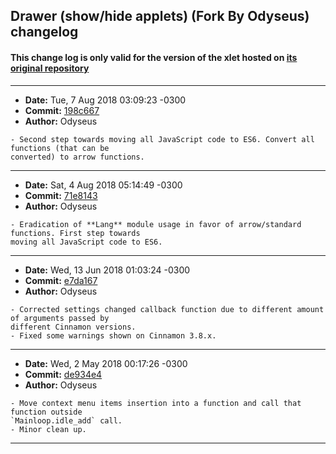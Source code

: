 ## Drawer (show/hide applets) (Fork By Odyseus) changelog

#### This change log is only valid for the version of the xlet hosted on [its original repository](https://gitlab.com/Odyseus/CinnamonTools)

***

- **Date:** Tue, 7 Aug 2018 03:09:23 -0300
- **Commit:** [198c667](https://gitlab.com/Odyseus/CinnamonTools/commit/198c667)
- **Author:** Odyseus

```
- Second step towards moving all JavaScript code to ES6. Convert all functions (that can be
converted) to arrow functions.

```

***

- **Date:** Sat, 4 Aug 2018 05:14:49 -0300
- **Commit:** [71e8143](https://gitlab.com/Odyseus/CinnamonTools/commit/71e8143)
- **Author:** Odyseus

```
- Eradication of **Lang** module usage in favor of arrow/standard functions. First step towards
moving all JavaScript code to ES6.

```

***

- **Date:** Wed, 13 Jun 2018 01:03:24 -0300
- **Commit:** [e7da167](https://gitlab.com/Odyseus/CinnamonTools/commit/e7da167)
- **Author:** Odyseus

```
- Corrected settings changed callback function due to different amount of arguments passed by
different Cinnamon versions.
- Fixed some warnings shown on Cinnamon 3.8.x.

```

***

- **Date:** Wed, 2 May 2018 00:17:26 -0300
- **Commit:** [de934e4](https://gitlab.com/Odyseus/CinnamonTools/commit/de934e4)
- **Author:** Odyseus

```
- Move context menu items insertion into a function and call that function outside
`Mainloop.idle_add` call.
- Minor clean up.

```

***
